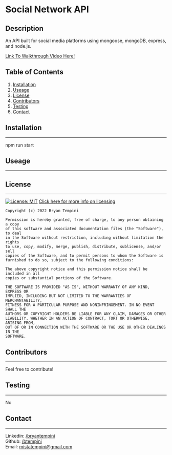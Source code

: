 # Social Network API

## Description

An API built for social media platforms using mongoose, mongoDB, express, and node.js.

[Link To Walkthrough Video Here!](https://drive.google.com/file/d/1PTWmkFjrD48k2MqskdQhsh5dKpDvFn7V/view)

## Table of Contents

1. [Installation](#installation)
2. [Useage](#useage)
3. [License](#license)
4. [Contributors](#contributors)
5. [Testing](#testing)
6. [Contact](#contact)

## Installation

---

npm run start

## Useage

---

## License

---

[![License: MIT](https://img.shields.io/badge/License-MIT-yellow.svg)](https://opensource.org/licenses/MIT) [Click here for more info on licensing](https://en.wikipedia.org/wiki/MIT_License)

    Copyright (c) 2022 Bryan Tempini

    Permission is hereby granted, free of charge, to any person obtaining a copy
    of this software and associated documentation files (the "Software"), to deal
    in the Software without restriction, including without limitation the rights
    to use, copy, modify, merge, publish, distribute, sublicense, and/or sell
    copies of the Software, and to permit persons to whom the Software is
    furnished to do so, subject to the following conditions:

    The above copyright notice and this permission notice shall be included in all
    copies or substantial portions of the Software.

    THE SOFTWARE IS PROVIDED "AS IS", WITHOUT WARRANTY OF ANY KIND, EXPRESS OR
    IMPLIED, INCLUDING BUT NOT LIMITED TO THE WARRANTIES OF MERCHANTABILITY,
    FITNESS FOR A PARTICULAR PURPOSE AND NONINFRINGEMENT. IN NO EVENT SHALL THE
    AUTHORS OR COPYRIGHT HOLDERS BE LIABLE FOR ANY CLAIM, DAMAGES OR OTHER
    LIABILITY, WHETHER IN AN ACTION OF CONTRACT, TORT OR OTHERWISE, ARISING FROM,
    OUT OF OR IN CONNECTION WITH THE SOFTWARE OR THE USE OR OTHER DEALINGS IN THE
    SOFTWARE.

## Contributors

---

Feel free to contribute!

## Testing

---

No

## Contact

---

Linkedin: [/bryantempini](https://www.linkedin.com/in/bryantempini/)<br>
Github: [/btempini](https://github.com/btempini)<br>
Email: [mistatempini@gmail.com](mailto:mistatempini@gmail.com)<br>
